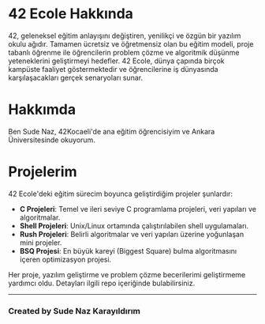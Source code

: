 # 42 Ecole Hakkında
42, geleneksel eğitim anlayışını değiştiren, yenilikçi ve özgün bir yazılım okulu ağıdır. Tamamen ücretsiz ve öğretmensiz olan bu eğitim modeli, proje tabanlı öğrenme ile öğrencilerin problem çözme ve algoritmik düşünme yeteneklerini geliştirmeyi hedefler. 42 Ecole, dünya çapında birçok kampüste faaliyet göstermektedir ve öğrencilerine iş dünyasında karşılaşacakları gerçek senaryoları sunar.

# Hakkımda
Ben Sude Naz, 42Kocaeli'de ana eğitim öğrencisiyim ve Ankara Üniversitesinde  okuyorum.

# Projelerim
42 Ecole'deki eğitim sürecim boyunca geliştirdiğim projeler şunlardır:
- **C Projeleri**: Temel ve ileri seviye C programlama projeleri, veri yapıları ve algoritmalar.
- **Shell Projeleri**: Unix/Linux ortamında çalıştırılabilen shell uygulamaları.
- **Rush Projeleri**: Belirli algoritmalar ve veri yapıları üzerine yoğunlaşan mini projeler.
- **BSQ Projesi**: En büyük kareyi (Biggest Square) bulma algoritmasını içeren optimizasyon projesi.

Her proje, yazılım geliştirme ve problem çözme becerilerimi geliştirmeme yardımcı oldu. Detayları ilgili repo içeriğinde bulabilirsiniz.

---
### Created by Sude Naz Karayıldırım


